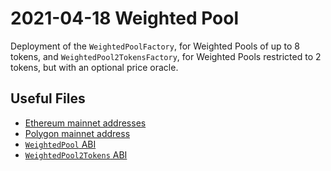 # 2021-04-18 Weighted Pool

Deployment of the `WeightedPoolFactory`, for Weighted Pools of up to 8 tokens, and `WeightedPool2TokensFactory`, for Weighted Pools restricted to 2 tokens, but with an optional price oracle.

## Useful Files

- [Ethereum mainnet addresses](./output/mainnet.json)
- [Polygon mainnet address](./output/polygon.json)
- [`WeightedPool` ABI](./abi/WeightedPool.json)
- [`WeightedPool2Tokens` ABI](./abi/WeightedPool2Tokens.json)
